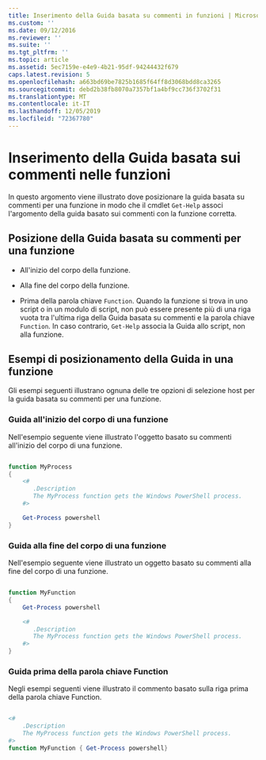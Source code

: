 ```yaml
---
title: Inserimento della Guida basata su commenti in funzioni | Microsoft Docs
ms.custom: ''
ms.date: 09/12/2016
ms.reviewer: ''
ms.suite: ''
ms.tgt_pltfrm: ''
ms.topic: article
ms.assetid: 5ec7159e-e4e9-4b21-95df-94244432f679
caps.latest.revision: 5
ms.openlocfilehash: a663bd69be7825b1685f64ff8d3068bdd8ca3265
ms.sourcegitcommit: debd2b38fb8070a7357bf1a4bf9cc736f3702f31
ms.translationtype: MT
ms.contentlocale: it-IT
ms.lasthandoff: 12/05/2019
ms.locfileid: "72367780"
---
```

# <a name="placing-comment-based-help-in-functions"></a>Inserimento della Guida basata sui commenti nelle funzioni

In questo argomento viene illustrato dove posizionare la guida basata su commenti per una funzione in modo che il cmdlet `Get-Help` associ l'argomento della guida basato sui commenti con la funzione corretta.

## <a name="where-to-place-comment-based-help-for-a-function"></a>Posizione della Guida basata su commenti per una funzione

- All'inizio del corpo della funzione.

- Alla fine del corpo della funzione.

- Prima della parola chiave `Function`. Quando la funzione si trova in uno script o in un modulo di script, non può essere presente più di una riga vuota tra l'ultima riga della Guida basata su commenti e la parola chiave `Function`. In caso contrario, `Get-Help` associa la Guida allo script, non alla funzione.

## <a name="examples-of-help-placement-in-a-function"></a>Esempi di posizionamento della Guida in una funzione

 Gli esempi seguenti illustrano ognuna delle tre opzioni di selezione host per la guida basata su commenti per una funzione.

### <a name="help-at-the-beginning-of-a-function-body"></a>Guida all'inizio del corpo di una funzione

 Nell'esempio seguente viene illustrato l'oggetto basato su commenti all'inizio del corpo di una funzione.

```powershell

function MyProcess
{
    <#
       .Description
       The MyProcess function gets the Windows PowerShell process.
    #>

    Get-Process powershell
}

```

### <a name="help-at-the-end-of-a-function-body"></a>Guida alla fine del corpo di una funzione

 Nell'esempio seguente viene illustrato un oggetto basato su commenti alla fine del corpo di una funzione.

```powershell

function MyFunction
{
    Get-Process powershell

    <#
       .Description
       The MyProcess function gets the Windows PowerShell process.
    #>
}

```

### <a name="help-before-the-function-keyword"></a>Guida prima della parola chiave Function

 Negli esempi seguenti viene illustrato il commento basato sulla riga prima della parola chiave Function.

```powershell

<#
    .Description
    The MyProcess function gets the Windows PowerShell process.
#>
function MyFunction { Get-Process powershell}

```